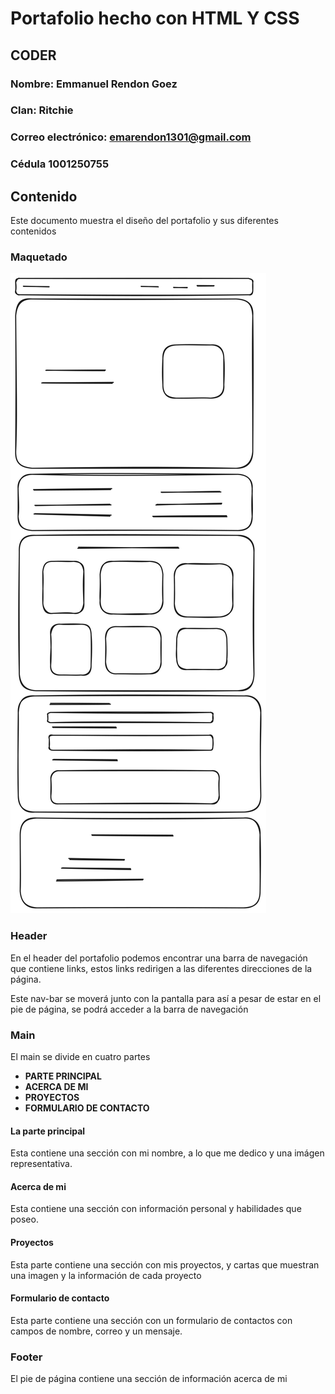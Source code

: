 # Portafolio hecho con HTML Y CSS

## CODER

### Nombre: **Emmanuel Rendon Goez**

### Clan: **Ritchie**

### Correo electrónico: **emarendon1301@gmail.com**

### Cédula **1001250755**

## Contenido

Este documento muestra el diseño del portafolio y sus diferentes contenidos

### Maquetado

![Maquetado](./assets/maquetado.svg)

### Header

En el header del portafolio podemos encontrar una barra de navegación que contiene links,
estos links redirigen a las diferentes direcciones de la página.

Este nav-bar se moverá junto con la pantalla para así a pesar de estar en el pie de página,
se podrá acceder a la barra de navegación

### Main

El main se divide en cuatro partes

- **PARTE PRINCIPAL**
- **ACERCA DE MI**
- **PROYECTOS**
- **FORMULARIO DE CONTACTO**

#### La parte principal 

Esta contiene una sección con mi nombre, a lo que me dedico y una imágen representativa.

#### Acerca de mi

Esta contiene una sección con información personal y habilidades que poseo.

#### Proyectos

Esta parte contiene una sección con mis proyectos, y cartas que muestran una imagen y la información de cada
proyecto

#### Formulario de contacto

Esta parte contiene una sección con un formulario de contactos con campos de nombre, correo y un mensaje.

### Footer

El pie de página contiene una sección de información acerca de mi
